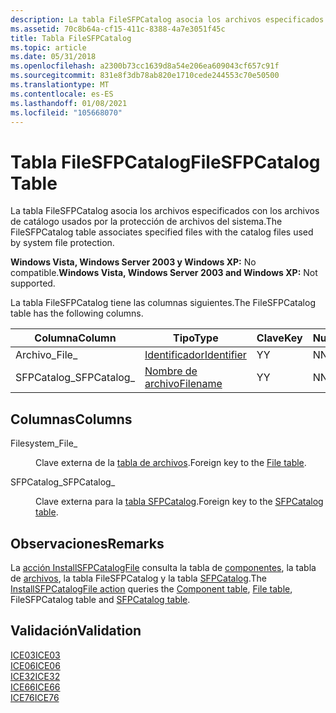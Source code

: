 ```yaml
---
description: La tabla FileSFPCatalog asocia los archivos especificados con los archivos de catálogo usados por la protección de archivos del sistema.
ms.assetid: 70c8b64a-cf15-411c-8388-4a7e3051f45c
title: Tabla FileSFPCatalog
ms.topic: article
ms.date: 05/31/2018
ms.openlocfilehash: a2300b73cc1639d8a54e206ea609043cf657c91f
ms.sourcegitcommit: 831e8f3db78ab820e1710cede244553c70e50500
ms.translationtype: MT
ms.contentlocale: es-ES
ms.lasthandoff: 01/08/2021
ms.locfileid: "105668070"
---
```

# <a name="filesfpcatalog-table"></a><span data-ttu-id="3f03b-103">Tabla FileSFPCatalog</span><span class="sxs-lookup"><span data-stu-id="3f03b-103">FileSFPCatalog Table</span></span>

<span data-ttu-id="3f03b-104">La tabla FileSFPCatalog asocia los archivos especificados con los archivos de catálogo usados por la protección de archivos del sistema.</span><span class="sxs-lookup"><span data-stu-id="3f03b-104">The FileSFPCatalog table associates specified files with the catalog files used by system file protection.</span></span>

<span data-ttu-id="3f03b-105">**Windows Vista, Windows Server 2003 y Windows XP:** No compatible.</span><span class="sxs-lookup"><span data-stu-id="3f03b-105">**Windows Vista, Windows Server 2003 and Windows XP:** Not supported.</span></span>

<span data-ttu-id="3f03b-106">La tabla FileSFPCatalog tiene las columnas siguientes.</span><span class="sxs-lookup"><span data-stu-id="3f03b-106">The FileSFPCatalog table has the following columns.</span></span>



| <span data-ttu-id="3f03b-107">Columna</span><span class="sxs-lookup"><span data-stu-id="3f03b-107">Column</span></span>       | <span data-ttu-id="3f03b-108">Tipo</span><span class="sxs-lookup"><span data-stu-id="3f03b-108">Type</span></span>                         | <span data-ttu-id="3f03b-109">Clave</span><span class="sxs-lookup"><span data-stu-id="3f03b-109">Key</span></span> | <span data-ttu-id="3f03b-110">Nullable</span><span class="sxs-lookup"><span data-stu-id="3f03b-110">Nullable</span></span> |
|--------------|------------------------------|-----|----------|
| <span data-ttu-id="3f03b-111">Archivo\_</span><span class="sxs-lookup"><span data-stu-id="3f03b-111">File\_</span></span>       | [<span data-ttu-id="3f03b-112">Identificador</span><span class="sxs-lookup"><span data-stu-id="3f03b-112">Identifier</span></span>](identifier.md) | <span data-ttu-id="3f03b-113">Y</span><span class="sxs-lookup"><span data-stu-id="3f03b-113">Y</span></span>   | <span data-ttu-id="3f03b-114">N</span><span class="sxs-lookup"><span data-stu-id="3f03b-114">N</span></span>        |
| <span data-ttu-id="3f03b-115">SFPCatalog\_</span><span class="sxs-lookup"><span data-stu-id="3f03b-115">SFPCatalog\_</span></span> | [<span data-ttu-id="3f03b-116">Nombre de archivo</span><span class="sxs-lookup"><span data-stu-id="3f03b-116">Filename</span></span>](filename.md)     | <span data-ttu-id="3f03b-117">Y</span><span class="sxs-lookup"><span data-stu-id="3f03b-117">Y</span></span>   | <span data-ttu-id="3f03b-118">N</span><span class="sxs-lookup"><span data-stu-id="3f03b-118">N</span></span>        |



 

## <a name="columns"></a><span data-ttu-id="3f03b-119">Columnas</span><span class="sxs-lookup"><span data-stu-id="3f03b-119">Columns</span></span>

<dl> <dt>

<span data-ttu-id="3f03b-120"><span id="File_"></span><span id="file_"></span><span id="FILE_"></span>Filesystem\_</span><span class="sxs-lookup"><span data-stu-id="3f03b-120"><span id="File_"></span><span id="file_"></span><span id="FILE_"></span>File\_</span></span>
</dt> <dd>

<span data-ttu-id="3f03b-121">Clave externa de la [tabla de archivos](file-table.md).</span><span class="sxs-lookup"><span data-stu-id="3f03b-121">Foreign key to the [File table](file-table.md).</span></span>

</dd> <dt>

<span data-ttu-id="3f03b-122"><span id="SFPCatalog_"></span><span id="sfpcatalog_"></span><span id="SFPCATALOG_"></span>SFPCatalog\_</span><span class="sxs-lookup"><span data-stu-id="3f03b-122"><span id="SFPCatalog_"></span><span id="sfpcatalog_"></span><span id="SFPCATALOG_"></span>SFPCatalog\_</span></span>
</dt> <dd>

<span data-ttu-id="3f03b-123">Clave externa para la [tabla SFPCatalog](sfpcatalog-table.md).</span><span class="sxs-lookup"><span data-stu-id="3f03b-123">Foreign key to the [SFPCatalog table](sfpcatalog-table.md).</span></span>

</dd> </dl>

## <a name="remarks"></a><span data-ttu-id="3f03b-124">Observaciones</span><span class="sxs-lookup"><span data-stu-id="3f03b-124">Remarks</span></span>

<span data-ttu-id="3f03b-125">La [acción InstallSFPCatalogFile](installsfpcatalogfile-action.md) consulta la tabla de [componentes](component-table.md), la tabla de [archivos](file-table.md), la tabla FileSFPCatalog y la tabla [SFPCatalog](sfpcatalog-table.md).</span><span class="sxs-lookup"><span data-stu-id="3f03b-125">The [InstallSFPCatalogFile action](installsfpcatalogfile-action.md) queries the [Component table](component-table.md), [File table](file-table.md), FileSFPCatalog table and [SFPCatalog table](sfpcatalog-table.md).</span></span>

## <a name="validation"></a><span data-ttu-id="3f03b-126">Validación</span><span class="sxs-lookup"><span data-stu-id="3f03b-126">Validation</span></span>

<dl>

[<span data-ttu-id="3f03b-127">ICE03</span><span class="sxs-lookup"><span data-stu-id="3f03b-127">ICE03</span></span>](ice03.md)  
[<span data-ttu-id="3f03b-128">ICE06</span><span class="sxs-lookup"><span data-stu-id="3f03b-128">ICE06</span></span>](ice06.md)  
[<span data-ttu-id="3f03b-129">ICE32</span><span class="sxs-lookup"><span data-stu-id="3f03b-129">ICE32</span></span>](ice32.md)  
[<span data-ttu-id="3f03b-130">ICE66</span><span class="sxs-lookup"><span data-stu-id="3f03b-130">ICE66</span></span>](ice66.md)  
[<span data-ttu-id="3f03b-131">ICE76</span><span class="sxs-lookup"><span data-stu-id="3f03b-131">ICE76</span></span>](ice76.md)  
</dl>

 

 



